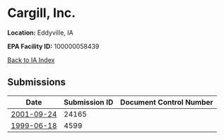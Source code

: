 # Cargill, Inc.

**Location:** Eddyville, IA

**EPA Facility ID:** 100000058439

[Back to IA Index](../../index.md)

## Submissions

| Date | Submission ID | Document Control Number |
|------|--------------|-------------------------|
| [2001-09-24](submissions/24165.md) | 24165 |  |
| [1999-06-18](submissions/4599.md) | 4599 |  |
